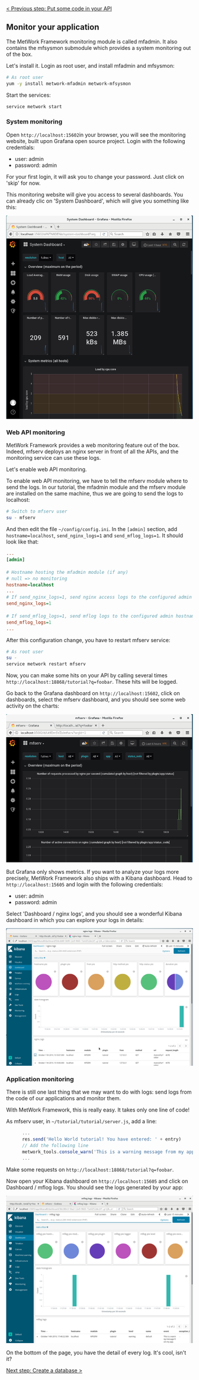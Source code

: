 [< Previous step: Put some code in your API](./3_second_api.md)

## Monitor your application

The MetWork Framework monitoring module is called mfadmin. It also contains the mfsysmon submodule which provides a system monitoring out of the box.

Let's install it. Login as root user, and install mfadmin and mfsysmon:

``` bash
# As root user
yum -y install metwork-mfadmin metwork-mfsysmon
```

Start the services:

``` bash
service metwork start
```

### System monitoring

Open `http://localhost:15602`in your browser, you will see the monitoring website, built upon Grafana open source project. Login with the following credentials:
* user: admin
* password: admin

For your first login, it will ask you to change your password. Just click on 'skip' for now.

This monitoring website will give you access to several dashboards. You can already clic on 'System Dashboard', which will give you something like this:

![alt text](./images/mfsysmon.png "mfadmin System Dashboard")

### Web API monitoring

MetWork Framework provides a web monitoring feature out of the box. Indeed, mfserv deploys an nginx server in front of all the APIs, and the monitoring service can use these logs.

Let's enable web API monitoring.

To enable web API monitoring, we have to tell the mfserv module where to send the logs. In our tutorial, the mfadmin module and the mfserv module are installed on the same machine, thus we are going to send the logs to localhost:

``` bash
# Switch to mfserv user
su - mfserv
```

And then edit the file `~/config/config.ini`. In the `[admin]` section, add `hostname=localhost`, `send_nginx_logs=1` and `send_mflog_logs=1`. It should look like that:

``` ini
...
[admin]

# Hostname hosting the mfadmin module (if any)
# null => no monitoring
hostname=localhost
...
# If send_nginx_logs=1, send nginx access logs to the configured admin hostname
send_nginx_logs=1

# If send_mflog_logs=1, send mflog logs to the configured admin hostname
send_mflog_logs=1
...
```

After this configuration change, you have to restart mfserv service:

``` bash
# As root user
su -
service metwork restart mfserv
```

Now, you can make some hits on your API by calling several times `http://localhost:18868/tutorial?q=foobar`. These hits will be logged.

Go back to the Grafana dashboard on `http://localhost:15602`, click on dashboards, select the mfserv dashboard, and you should see some web activity on the charts:

![alt text](./images/mfadmin_mfserv_grafana.png "mfadmin mfserv Grafana Dashboard")

But Grafana only shows metrics. If you want to analyze your logs more precisely, MetWork Framework also ships with a Kibana dashboard. Head to `http://localhost:15605` and login with the following credentials:
* user: admin
* password: admin

Select 'Dashboard / nginx logs', and you should see a wonderful Kibana dashboard in which you can explore your logs in details:

![alt text](./images/mfadmin_mfserv_kibana.png "mfadmin mfserv Kibana Dashboard")

### Application monitoring

There is still one last thing that we may want to do with logs: send logs from the code of our applications and monitor them.

With MetWork Framework, this is really easy. It takes only one line of code!

As mfserv user, in `~/tutorial/tutorial/server.js`, add a line:

``` js
      ...
      res.send('Hello World tutorial! You have entered: ' + entry)
      // Add the following line
      metwork_tools.console_warn('This is a warning message from my app.')
      ...
```

Make some requests on `http://localhost:18868/tutorial?q=foobar`.

Now open your Kibana dashboard on `http://localhost:15605` and click on Dashboard / mflog logs. You should see the logs generated by your app:

![alt text](./images/mfadmin_mflog.png "mfadmin mflog Kibana Dashboard")

On the bottom of the page, you have the detail of every log. It's cool, isn't it?

[Next step: Create a database >](./5_database.md)
